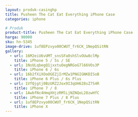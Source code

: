 ```yaml
---
layout: produk-casinghp
title: Pusheen The Cat Eat Everything iPhone Case
categories: iphone

# Produk
product-title: Pusheen The Cat Eat Everything iPhone Case
harga: 90000
sku: hn-5345
image-drive: 1uf8EPzvyo00CWUT_fr6CK_1NepQSitRN
gallery:
  - url: 16M2eiU6vUMT_snsSFa0shSlvOUw8clMp
    title: iPhone 5 / 5s / SE
  - url: 1NsULqbegQ1jxxtuOegNRGoG7l66VOs3P
    title: iPhone 6 / 6s
  - url: 16b2fXiXOoOGEZjIrMZw1PNGIGNKDISoB
    title: iPhone 6 Plus / 6s Plus
  - url: 1VfQjgtj0BzURZ2Jox9I3qUH628sZ7S4R
    title: iPhone 7 / 8
  - url: 1AwbfNc4HmqXHjzRMlLjNZNQoL28zwHfC
    title: iPhone 7 Plus / 8 Plus
  - url: 1uf8EPzvyo00CWUT_fr6CK_1NepQSitRN
    title: iPhone X
---
```

